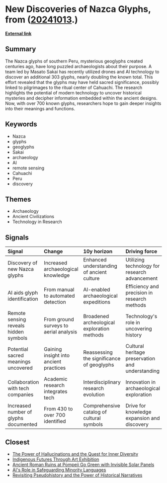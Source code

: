 # __New Discoveries of Nazca Glyphs__, from ([20241013](https://kghosh.substack.com/p/20241013).)

__[External link](https://www.sciencealert.com/hundreds-of-mysterious-nazca-glyphs-have-just-been-revealed)__



## Summary

The Nazca glyphs of southern Peru, mysterious geoglyphs created centuries ago, have long puzzled archaeologists about their purpose. A team led by Masato Sakai has recently utilized drones and AI technology to discover an additional 303 glyphs, nearly doubling the known total. This effort revealed that the glyphs may have held sacred significance, possibly linked to pilgrimages to the ritual center of Cahuachi. The research highlights the potential of modern technology to uncover historical mysteries and decipher information embedded within the ancient designs. Now, with over 700 known glyphs, researchers hope to gain deeper insights into their meanings and functions.

## Keywords

* Nazca
* glyphs
* geoglyphs
* Sakai
* archaeology
* AI
* remote sensing
* Cahuachi
* Peru
* discovery

## Themes

* Archaeology
* Ancient Civilizations
* Technology in Research

## Signals

| Signal                                | Change                                 | 10y horizon                                 | Driving force                                    |
|:--------------------------------------|:---------------------------------------|:--------------------------------------------|:-------------------------------------------------|
| Discovery of new Nazca glyphs         | Increased archaeological knowledge     | Enhanced understanding of ancient culture   | Utilizing technology for research advancement    |
| AI aids glyph identification          | From manual to automated detection     | AI-enabled archaeological expeditions       | Efficiency and precision in research methods     |
| Remote sensing reveals hidden symbols | From ground surveys to aerial analysis | Broadened archeological exploration methods | Technology's role in uncovering history          |
| Potential sacred meanings uncovered   | Gaining insight into ancient practices | Reassessing the significance of geoglyphs   | Cultural heritage preservation and understanding |
| Collaboration with tech companies     | Academic research integrates tech      | Interdisciplinary research evolution        | Innovation in archaeological exploration         |
| Increased number of glyphs documented | From 430 to over 700 identified        | Comprehensive catalog of cultural symbols   | Drive for knowledge expansion and discovery      |

## Closest

* [The Power of Hallucinations and the Quest for Inner Diversity](efd4c52c6b463ea98a9302e343414689)
* [Indigenous Futures Through Art Exhibition](bcb3358ea987c50fb056866ca37eef83)
* [Ancient Roman Ruins at Pompeii Go Green with Invisible Solar Panels](417d54f0e3fadd969f3f7fac0a03c99f)
* [AI's Role in Safeguarding Minority Languages](5855d1890365d87af3f5ed4289e6a69e)
* [Revisiting Pseudohistory and the Power of Historical Narratives](9a403c0c9cfe943820447180b002d3af)